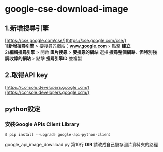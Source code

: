 # google-cse-download-image

## 1.新增搜尋引擎
[https://cse.google.com/cse/](https://cse.google.com/cse/)<br />
1)**新增搜尋引擎** > 要搜尋的網站：**www.google.com** > 點擊 **建立** <br>
2)**編輯搜尋引擎** > 開啟 **圖片搜尋** > **要搜尋的網站** 選擇 **搜尋整個網路，但特別強調收錄的網站** > 點擊 **搜尋引擎ID** 並複製  <br>

## 2.取得API key
[https://console.developers.google.com/](https://console.developers.google.com/)<br />

## python設定
### 安裝Google APIs Client Library
	$ pip install --upgrade google-api-python-client

google_api_image_download.py 第10行 **DIR** 請改成自己儲存圖片資料夾的路徑
